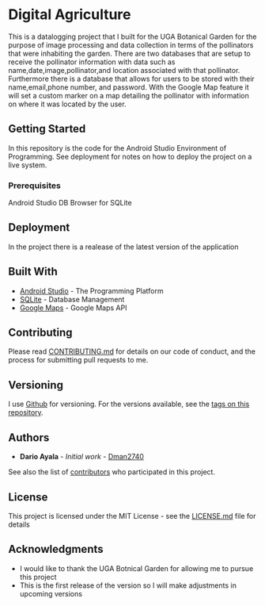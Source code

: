 # Digital Agriculture

This is a datalogging project that I built for the UGA Botanical Garden for the purpose of image processing and data collection in terms of the pollinators that were inhabiting the garden. There are two databases that are setup to receive the pollinator information with data such as name,date,image,pollinator,and location associated with that pollinator. Furthermore there is a database that allows for users to be stored with their name,email,phone number, and password. With the Google Map feature it will set a custom marker on a map detailing the pollinator with information on where it was located by the user.

## Getting Started

In this repository is the code for the Android Studio Environment of Programming. See deployment for notes on how to deploy the project on a live system.

### Prerequisites

Android Studio 
DB Browser for SQLite 

## Deployment

In the project there is a realease of the latest version of the application

## Built With

* [Android Studio](http://www.https://developer.android.com/docs) - The Programming Platform 
* [SQLite](https://www.sqlite.org/docs.html) - Database Management
* [Google Maps](https://google.com) - Google Maps API

## Contributing

Please read [CONTRIBUTING.md](https://gist.github.com/Dman2740/) for details on our code of conduct, and the process for submitting pull requests to me.

## Versioning

I use [Github](http://github.com/) for versioning. For the versions available, see the [tags on this repository](https://github.com/Dman2740/DigitalAgriculture/tags). 

## Authors

* **Dario Ayala** - *Initial work* - [Dman2740](https://github.com/Dman2740)

See also the list of [contributors](https://github.com/Dman2740/DigitalAgriculture/contributors) who participated in this project.

## License

This project is licensed under the MIT License - see the [LICENSE.md](LICENSE.md) file for details

## Acknowledgments

* I would like to thank the UGA Botnical Garden for allowing me to pursue this project 
* This is the first release of the version so I will make adjustments in upcoming versions
